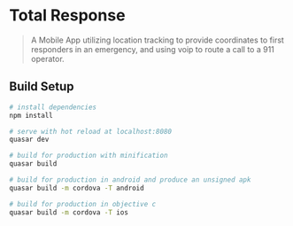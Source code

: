 # Total Response

>  A Mobile App utilizing location tracking to provide coordinates to first responders in an emergency, and using voip to route a call to a 911 operator.

## Build Setup

``` bash
# install dependencies
npm install

# serve with hot reload at localhost:8080
quasar dev

# build for production with minification
quasar build

# build for production in android and produce an unsigned apk
quasar build -m cordova -T android

# build for production in objective c
quasar build -m cordova -T ios
```

